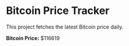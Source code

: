 # Bitcoin Price Tracker

This project fetches the latest Bitcoin price daily.

**Bitcoin Price:** $116619
